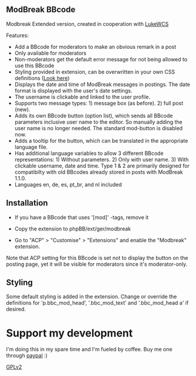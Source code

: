 ## ModBreak BBcode 

Modbreak Extended version, created in cooperation with [LukeWCS](https://github.com/LukeWCS) 

Features:
* Add a BBcode for moderators to make an obvious remark in a post
* Only available for moderators
* Non-moderators get the default error message for not being allowed to use this BBcode
* Styling provided in extension, can be overwritten in your own CSS definitions ([Look here](https://www.phpbb.com/customise/db/extension/modbreak_bbcode/support/topic/194041))
* Displays the date and time of ModBreak messages in postings. The date format is displayed with the user's date settings.
* The username is clickable and linked to the user profile.
* Supports two message types: 1) message box (as before). 2) full post (new).
* Adds its own BBcode button (option list), which sends all BBcode parameters inclusive user name to the editor. So manually adding the user name is no longer needed. The standard mod-button is disabled now.
* Adds a tooltip for the button, which can be translated in the appropriate language file.
* Has additional language variables to allow 3 different BBcode representations: 1) Without parameters. 2) Only with user name. 3) With clickable username, date and time. Type 1 & 2 are primarily designed for compatibilty with old BBcodes already stored in posts with ModBreak 1.1.0.
* Languages en, de, es, pt_br, and nl included

## Installation

* If you have a BBcode that uses '[mod]' -tags, remove it

* Copy the extension to phpBB/ext/ger/modbreak

* Go to "ACP" > "Customise" > "Extensions" and enable the "Modbreak" extension.

Note that ACP setting for this BBcode is set not to display the button on the posting page, yet it will be visible for moderators since it's moderator-only.

## Styling
Some default styling is added in the extension. Change or override the definitions for 
'p.bbc_mod_head', '.bbc_mod_text' and '.bbc_mod_head a' if desired.

# Support my development
I'm doing this in my spare time and I'm fueled by coffee. Buy me one through [paypal](https://www.paypal.com/cgi-bin/webscr?cmd=_s-xclick&hosted_button_id=2YBSSF68LXBAN) :)

[GPLv2](license.txt)
